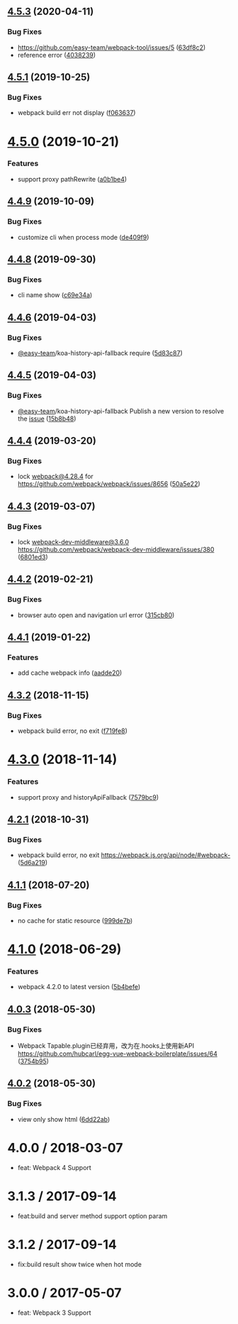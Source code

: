 <a name="4.5.3"></a>
## [4.5.3](https://github.com/hubcarl/webpack-tool/compare/4.5.2...4.5.3) (2020-04-11)


### Bug Fixes

* https://github.com/easy-team/webpack-tool/issues/5 ([63df8c2](https://github.com/hubcarl/webpack-tool/commit/63df8c2))
* reference error ([4038239](https://github.com/hubcarl/webpack-tool/commit/4038239))



<a name="4.5.1"></a>
## [4.5.1](https://github.com/hubcarl/webpack-tool/compare/4.5.0...4.5.1) (2019-10-25)


### Bug Fixes

* webpack build err not display ([f063637](https://github.com/hubcarl/webpack-tool/commit/f063637))



<a name="4.5.0"></a>
# [4.5.0](https://github.com/hubcarl/webpack-tool/compare/4.4.9...4.5.0) (2019-10-21)


### Features

* support proxy pathRewrite ([a0b1be4](https://github.com/hubcarl/webpack-tool/commit/a0b1be4))



<a name="4.4.9"></a>
## [4.4.9](https://github.com/hubcarl/webpack-tool/compare/4.4.8...4.4.9) (2019-10-09)


### Bug Fixes

* customize cli when process mode ([de409f9](https://github.com/hubcarl/webpack-tool/commit/de409f9))



<a name="4.4.7"></a>
## [4.4.8](https://github.com/hubcarl/webpack-tool/compare/4.4.6...4.4.7) (2019-09-30)


### Bug Fixes

* cli name show ([c69e34a](https://github.com/hubcarl/webpack-tool/commit/c69e34a))



<a name="4.4.6"></a>
## [4.4.6](https://github.com/hubcarl/webpack-tool/compare/4.4.5...4.4.6) (2019-04-03)


### Bug Fixes

* [@easy-team](https://github.com/easy-team)/koa-history-api-fallback require ([5d83c87](https://github.com/hubcarl/webpack-tool/commit/5d83c87))



<a name="4.4.5"></a>
## [4.4.5](https://github.com/hubcarl/webpack-tool/compare/4.4.4...4.4.5) (2019-04-03)


### Bug Fixes

* [@easy-team](https://github.com/easy-team)/koa-history-api-fallback Publish a new version to resolve the [issue](https://github.com/easy-team/webpack-tool/issues/4) ([15b8b48](https://github.com/hubcarl/webpack-tool/commit/15b8b48))



<a name="4.4.4"></a>
## [4.4.4](https://github.com/hubcarl/webpack-tool/compare/4.4.3...4.4.4) (2019-03-20)


### Bug Fixes

* lock webpack@4.28.4 for https://github.com/webpack/webpack/issues/8656 ([50a5e22](https://github.com/hubcarl/webpack-tool/commit/50a5e22))



<a name="4.4.3"></a>
## [4.4.3](https://github.com/hubcarl/webpack-tool/compare/4.4.2...4.4.3) (2019-03-07)


### Bug Fixes

* lock  webpack-dev-middleware@3.6.0 https://github.com/webpack/webpack-dev-middleware/issues/380 ([6801ed3](https://github.com/hubcarl/webpack-tool/commit/6801ed3))



<a name="4.4.2"></a>
## [4.4.2](https://github.com/hubcarl/webpack-tool/compare/4.4.1...4.4.2) (2019-02-21)


### Bug Fixes

* browser auto open and navigation url error ([315cb80](https://github.com/hubcarl/webpack-tool/commit/315cb80))



<a name="4.4.1"></a>
## [4.4.1](https://github.com/hubcarl/webpack-tool/compare/4.3.2...4.4.1) (2019-01-22)


### Features

* add cache webpack info ([aadde20](https://github.com/hubcarl/webpack-tool/commit/aadde20))



<a name="4.3.2"></a>
## [4.3.2](https://github.com/hubcarl/webpack-tool/compare/4.3.0...4.3.2) (2018-11-15)


### Bug Fixes

* webpack build error, no exit ([f719fe8](https://github.com/hubcarl/webpack-tool/commit/f719fe8))



<a name="4.3.0"></a>
# [4.3.0](https://github.com/hubcarl/webpack-tool/compare/4.2.1...4.3.0) (2018-11-14)


### Features

* support proxy and historyApiFallback ([7579bc9](https://github.com/hubcarl/webpack-tool/commit/7579bc9))



<a name="4.2.1"></a>
## [4.2.1](https://github.com/hubcarl/webpack-tool/compare/4.2.0...4.2.1) (2018-10-31)


### Bug Fixes

* webpack build error, no exit https://webpack.js.org/api/node/#webpack-  ([5d6a219](https://github.com/hubcarl/webpack-tool/commit/5d6a219))



<a name="4.1.1"></a>
## [4.1.1](https://github.com/hubcarl/webpack-tool/compare/4.1.0...4.1.1) (2018-07-20)


### Bug Fixes

* no cache for static resource ([999de7b](https://github.com/hubcarl/webpack-tool/commit/999de7b))



<a name="4.1.0"></a>
# [4.1.0](https://github.com/hubcarl/webpack-tool/compare/4.0.3...4.1.0) (2018-06-29)


### Features

* webpack 4.2.0 to latest version ([5b4befe](https://github.com/hubcarl/webpack-tool/commit/5b4befe))



<a name="4.0.3"></a>
## [4.0.3](https://github.com/hubcarl/webpack-tool/compare/4.0.1...4.0.3) (2018-05-30)


### Bug Fixes

* Webpack Tapable.plugin已经弃用，改为在.hooks上使用新API https://github.com/hubcarl/egg-vue-webpack-boilerplate/issues/64 ([3754b95](https://github.com/hubcarl/webpack-tool/commit/3754b95))



<a name="4.0.2"></a>
## [4.0.2](https://github.com/hubcarl/webpack-tool/compare/4.0.1...4.0.2) (2018-05-30)


### Bug Fixes

* view only show html ([6dd22ab](https://github.com/hubcarl/webpack-tool/commit/6dd22ab))


4.0.0 / 2018-03-07
==================

  * feat: Webpack 4 Support

3.1.3 / 2017-09-14
==================

  * feat:build and server method support option param

3.1.2 / 2017-09-14
==================

  * fix:build result show twice when hot mode

3.0.0 / 2017-05-07
==================

  * feat: Webpack 3 Support